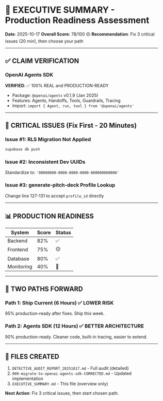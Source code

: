 # 🎯 EXECUTIVE SUMMARY - Production Readiness Assessment

**Date**: 2025-10-17
**Overall Score**: 78/100 🟡
**Recommendation**: Fix 3 critical issues (20 min), then choose your path

---

## ✅ CLAIM VERIFICATION

### OpenAI Agents SDK
**VERIFIED**: ✅ 100% REAL and PRODUCTION-READY
- Package: `@openai/agents` v0.1.9 (Jan 2025)
- Features: Agents, Handoffs, Tools, Guardrails, Tracing
- Import: `import { Agent, run, tool } from '@openai/agents'`

---

## 🚨 CRITICAL ISSUES (Fix First - 20 Minutes)

### Issue #1: RLS Migration Not Applied
```bash
supabase db push
```

### Issue #2: Inconsistent Dev UUIDs
Standardize to: `'00000000-0000-0000-0000-000000000000'`

### Issue #3: generate-pitch-deck Profile Lookup
Change line 127-131 to accept `profile_id` directly

---

## 📊 PRODUCTION READINESS

| System | Score | Status |
|--------|-------|--------|
| Backend | 82% | ✅ |
| Frontend | 75% | 🟡 |
| Database | 80% | ✅ |
| Monitoring | 40% | 🔴 |

---

## 🎯 TWO PATHS FORWARD

### Path 1: Ship Current (6 Hours) ✅ LOWER RISK
95% production-ready after fixes. Ship this week.

### Path 2: Agents SDK (12 Hours) ✅ BETTER ARCHITECTURE
90% production-ready. Cleaner code, built-in tracing, easier to extend.

---

## 📁 FILES CREATED

1. `DETECTIVE_AUDIT_REPORT_20251017.md` - Full audit (detailed)
2. `009-migrate-to-openai-agents-sdk-CORRECTED.md` - Updated implementation
3. `EXECUTIVE_SUMMARY.md` - This file (overview only)

**Next Action**: Fix 3 critical issues, then start chosen path.
